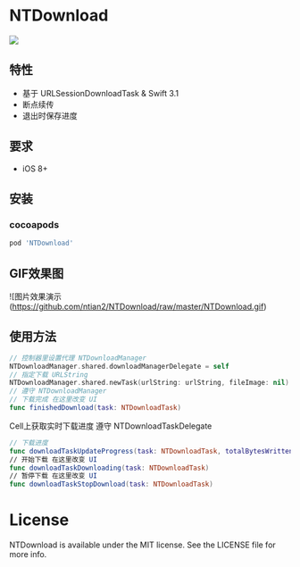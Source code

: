 # NTDownload

<p align="left">
<a href="https://img.shields.io/cocoapods/v/NTDownload.svg”><img src="https://img.shields.io/cocoapods/v/NTDownload.svg"></a>
<a href="https://img.shields.io/cocoapods/v/NTDownload.svg"><img src="https://img.shields.io/github/license/ntian2/NTDownload.svg?style=flat"></a>
<a href="http://cocoadocs.org/docsets/NTDownload”><img src="https://img.shields.io/cocoapods/p/NTDownload.svg?style=flat"></a>
</p>

## 特性* 基于 URLSessionDownloadTask & Swift 3.1* 断点续传* 退出时保存进度
## 要求
* iOS 8+
## 安装
### cocoapods
```ruby
pod 'NTDownload'
```
## GIF效果图
![图片效果演示(https://github.com/ntian2/NTDownload/raw/master/NTDownload.gif)
## 使用方法
```Swift
// 控制器里设置代理 NTDownloadManager
NTDownloadManager.shared.downloadManagerDelegate = self
// 指定下载 URLString
NTDownloadManager.shared.newTask(urlString: urlString, fileImage: nil)
// 遵守 NTDownloadManager
// 下载完成 在这里改变 UI
func finishedDownload(task: NTDownloadTask) 
```
Cell上获取实时下载进度 遵守 NTDownloadTaskDelegate
```Swift
// 下载进度
func downloadTaskUpdateProgress(task: NTDownloadTask, totalBytesWritten: Int64, totalBytesExpectedToWrite: Int64)
// 开始下载 在这里改变 UI
func downloadTaskDownloading(task: NTDownloadTask)
// 暂停下载 在这里改变 UI
func downloadTaskStopDownload(task: NTDownloadTask)
```
# License
NTDownload is available under the MIT license. See the LICENSE file for more info.